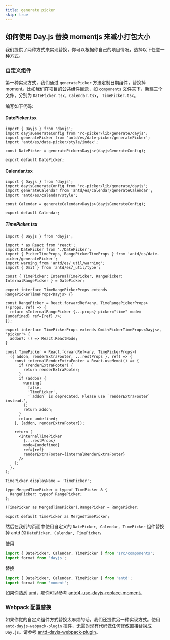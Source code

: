 ```yaml
---
title: generate picker
skip: true
---
```


## 如何使用 Day.js 替换 momentjs 来减小打包大小

我们提供了两种方式来实现替换，你可以根据你自己的项目情况，选择以下任意一种方式。

### 自定义组件

第一种实现方式，我们通过 `generatePicker` 方法定制日期组件，替换掉 moment。比如我们在项目的公共组件目录，如 `components` 文件夹下，新建三个文件，分别为 `DatePicker.tsx`，`Calendar.tsx`， `TimePicker.tsx`。

编写如下代码:

#### DatePicker.tsx

```tsx
import { Dayjs } from 'dayjs';
import dayjsGenerateConfig from 'rc-picker/lib/generate/dayjs';
import generatePicker from 'antd/es/date-picker/generatePicker';
import 'antd/es/date-picker/style/index';

const DatePicker = generatePicker<Dayjs>(dayjsGenerateConfig);

export default DatePicker;
```

#### Calendar.tsx

```tsx
import { Dayjs } from 'dayjs';
import dayjsGenerateConfig from 'rc-picker/lib/generate/dayjs';
import generateCalendar from 'antd/es/calendar/generateCalendar';
import 'antd/es/calendar/style';

const Calendar = generateCalendar<Dayjs>(dayjsGenerateConfig);

export default Calendar;
```

##### TimePicker.tsx

```tsx
import { Dayjs } from 'dayjs';

import * as React from 'react';
import DatePicker from './DatePicker';
import { PickerTimeProps, RangePickerTimeProps } from 'antd/es/date-picker/generatePicker';
import warning from 'antd/es/_util/warning';
import { Omit } from 'antd/es/_util/type';

const { TimePicker: InternalTimePicker, RangePicker: InternalRangePicker } = DatePicker;

export interface TimeRangePickerProps extends RangePickerTimeProps<Dayjs> {}

const RangePicker = React.forwardRef<any, TimeRangePickerProps>((props, ref) => {
  return <InternalRangePicker {...props} picker="time" mode={undefined} ref={ref} />;
});

export interface TimePickerProps extends Omit<PickerTimeProps<Dayjs>, 'picker'> {
  addon?: () => React.ReactNode;
}

const TimePicker = React.forwardRef<any, TimePickerProps>(
  ({ addon, renderExtraFooter, ...restProps }, ref) => {
    const internalRenderExtraFooter = React.useMemo(() => {
      if (renderExtraFooter) {
        return renderExtraFooter;
      }
      if (addon) {
        warning(
          false,
          'TimePicker',
          '`addon` is deprecated. Please use `renderExtraFooter` instead.',
        );
        return addon;
      }
      return undefined;
    }, [addon, renderExtraFooter]);

    return (
      <InternalTimePicker
        {...restProps}
        mode={undefined}
        ref={ref}
        renderExtraFooter={internalRenderExtraFooter}
      />
    );
  },
);

TimePicker.displayName = 'TimePicker';

type MergedTimePicker = typeof TimePicker & {
  RangePicker: typeof RangePicker;
};

(TimePicker as MergedTimePicker).RangePicker = RangePicker;

export default TimePicker as MergedTimePicker;
```

然后在我们的页面中使用自定义的 `DatePicker, Calendar, TimePicker` 组件替换掉 antd 的 `DatePicker, Calendar, TimePicker`。

使用

```js
import { DatePicker, Calendar, TimePicker } from 'src/components';
import format from 'dayjs';
```

替换

```js
import { DatePicker, Calendar, TimePicker } from 'antd';
import format from 'moment';
```

如果你熟悉 [umi](https://umijs.org/)，那你可以参考 [antd4-use-dayjs-replace-moment](https://github.com/xiaohuoni/antd4-use-dayjs-replace-moment)。

### Webpack 配置替换

如果你觉的自定义组件方式替换太麻烦的话，我们还提供另一种实现方式。使用 `antd-dayjs-webpack-plugin` 插件，无需对现有代码做任何修改直接替换成 `Day.js`。请参考 [antd-dayjs-webpack-plugin](https://github.com/ant-design/antd-dayjs-webpack-plugin)。
